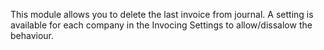 This module allows you to delete the last invoice from journal. A
setting is available for each company in the Invocing Settings to
allow/dissalow the behaviour.
